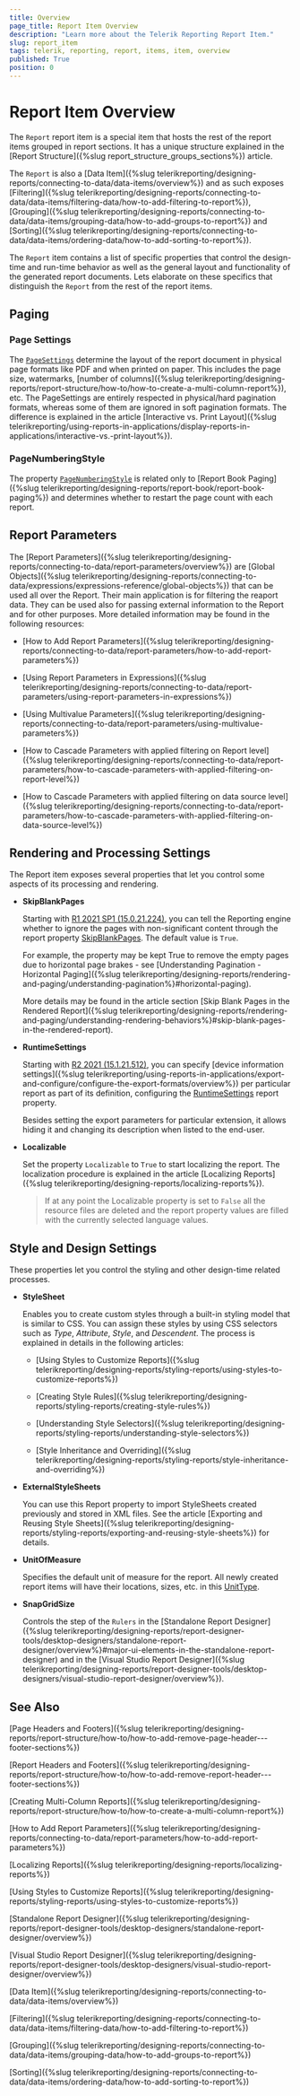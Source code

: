 ```yaml
---
title: Overview
page_title: Report Item Overview 
description: "Learn more about the Telerik Reporting Report Item."
slug: report_item
tags: telerik, reporting, report, items, item, overview
published: True
position: 0
---
```


# Report Item Overview

The `Report` report item is a special item that hosts the rest of the report items grouped in report sections. It has a unique structure explained in the [Report Structure]({%slug report_structure_groups_sections%}) article.

The `Report` is also a [Data Item]({%slug telerikreporting/designing-reports/connecting-to-data/data-items/overview%}) and as such exposes [Filtering]({%slug telerikreporting/designing-reports/connecting-to-data/data-items/filtering-data/how-to-add-filtering-to-report%}), [Grouping]({%slug telerikreporting/designing-reports/connecting-to-data/data-items/grouping-data/how-to-add-groups-to-report%}) and [Sorting]({%slug telerikreporting/designing-reports/connecting-to-data/data-items/ordering-data/how-to-add-sorting-to-report%}).

The `Report` item contains a list of specific properties that control the design-time and run-time behavior as well as the general layout and functionality of the generated report documents. Lets elaborate on these specifics that distinguish the `Report` from the rest of the report items.

## Paging

### Page Settings

The [`PageSettings`](/api/Telerik.Reporting.Drawing.PageSettings) determine the layout of the report document in physical page formats like PDF and when printed on paper. This includes the page size, watermarks, [number of columns]({%slug telerikreporting/designing-reports/report-structure/how-to/how-to-create-a-multi-column-report%}), etc. The PageSettings are entirely respected in physical/hard pagination formats, whereas some of them are ignored in soft pagination formats. The difference is explained in the article [Interactive vs. Print Layout]({%slug telerikreporting/using-reports-in-applications/display-reports-in-applications/interactive-vs.-print-layout%}).

### PageNumberingStyle

The property [`PageNumberingStyle`](/api/Telerik.Reporting.Report#Telerik_Reporting_Report_PageNumberingStyle) is related only to [Report Book Paging]({%slug telerikreporting/designing-reports/report-book/report-book-paging%}) and determines whether to restart the page count with each report.

## Report Parameters

The [Report Parameters]({%slug telerikreporting/designing-reports/connecting-to-data/report-parameters/overview%}) are [Global Objects]({%slug telerikreporting/designing-reports/connecting-to-data/expressions/expressions-reference/global-objects%}) that can be used all over the Report. Their main application is for filtering the reaport data. They can be used also for passing external information to the Report and for other purposes. More detailed information may be found in the following resources:

 * [How to Add Report Parameters]({%slug telerikreporting/designing-reports/connecting-to-data/report-parameters/how-to-add-report-parameters%})

 * [Using Report Parameters in Expressions]({%slug telerikreporting/designing-reports/connecting-to-data/report-parameters/using-report-parameters-in-expressions%})

 * [Using Multivalue Parameters]({%slug telerikreporting/designing-reports/connecting-to-data/report-parameters/using-multivalue-parameters%})

 * [How to Cascade Parameters with applied filtering on Report level]({%slug telerikreporting/designing-reports/connecting-to-data/report-parameters/how-to-cascade-parameters-with-applied-filtering-on-report-level%})

 * [How to Cascade Parameters with applied filtering on data source level]({%slug telerikreporting/designing-reports/connecting-to-data/report-parameters/how-to-cascade-parameters-with-applied-filtering-on-data-source-level%})

## Rendering and Processing Settings

The Report item exposes several properties that let you control some aspects of its processing and rendering.

 * __SkipBlankPages__

	Starting with [R1 2021 SP1 (15.0.21.224)](https://www.telerik.com/support/whats-new/reporting/release-history/progress-telerik-reporting-r1-2021-sp1-15-0-21-224), you can tell the Reporting engine whether to ignore the pages with non-significant content through the report property [SkipBlankPages](/api/Telerik.Reporting.Report.html#Telerik_Reporting_Report_SkipBlankPages). The default value is `True`.

	For example, the property may be kept True to remove the empty pages due to horizontal page brakes - see [Understanding Pagination - Horizontal Paging]({%slug telerikreporting/designing-reports/rendering-and-paging/understanding-pagination%}#horizontal-paging).

	More details may be found in the article section [Skip Blank Pages in the Rendered Report]({%slug telerikreporting/designing-reports/rendering-and-paging/understanding-rendering-behaviors%}#skip-blank-pages-in-the-rendered-report).

 * __RuntimeSettings__

	Starting with [R2 2021 (15.1.21.512)](https://www.telerik.com/support/whats-new/reporting/release-history/progress-telerik-reporting-r2-2021-15-1-21-512), you can specify [device information settings]({%slug telerikreporting/using-reports-in-applications/export-and-configure/configure-the-export-formats/overview%}) per particular report as part of its definition, configuring the [RuntimeSettings](/api/Telerik.Reporting.Report#Telerik_Reporting_Report_RuntimeSettings) report property.

	Besides setting the export parameters for particular extension, it allows hiding it and changing its description when listed to the end-user.

 * __Localizable__
 
	Set the property `Localizable` to `True` to start localizing the report. The localization procedure is explained in the article [Localizing Reports]({%slug telerikreporting/designing-reports/localizing-reports%}).

	> If at any point the Localizable property is set to `False` all the resource files are deleted and the report property values are filled with the currently selected language values.

## Style and Design Settings

These properties let you control the styling and other design-time related processes.

 * __StyleSheet__
 
	Enables you to create custom styles through a built-in styling model that is similar to CSS. You can assign these styles by using CSS selectors such as _Type_, _Attribute_, _Style_, and _Descendent_. The process is explained in details in the following articles:

	+ [Using Styles to Customize Reports]({%slug telerikreporting/designing-reports/styling-reports/using-styles-to-customize-reports%})

	+ [Creating Style Rules]({%slug telerikreporting/designing-reports/styling-reports/creating-style-rules%})

	+ [Understanding Style Selectors]({%slug telerikreporting/designing-reports/styling-reports/understanding-style-selectors%})

	+ [Style Inheritance and Overriding]({%slug telerikreporting/designing-reports/styling-reports/style-inheritance-and-overriding%})

 * __ExternalStyleSheets__
 
	You can use this Report property to import StyleSheets created previously and stored in XML files. See the article [Exporting and Reusing Style Sheets]({%slug telerikreporting/designing-reports/styling-reports/exporting-and-reusing-style-sheets%}) for details.

 * __UnitOfMeasure__
 
	Specifies the default unit of measure for the report. All newly created report items will have their locations, sizes, etc. in this [UnitType](/api/Telerik.Reporting.Drawing.UnitType).

 * __SnapGridSize__
 
	Controls the step of the `Rulers` in the [Standalone Report Designer]({%slug telerikreporting/designing-reports/report-designer-tools/desktop-designers/standalone-report-designer/overview%}#major-ui-elements-in-the-standalone-report-designer) and in the [Visual Studio Report Designer]({%slug telerikreporting/designing-reports/report-designer-tools/desktop-designers/visual-studio-report-designer/overview%}).

## See Also

[Page Headers and Footers]({%slug telerikreporting/designing-reports/report-structure/how-to/how-to-add-remove-page-header---footer-sections%})

[Report Headers and Footers]({%slug telerikreporting/designing-reports/report-structure/how-to/how-to-add-remove-report-header---footer-sections%})

[Creating Multi-Column Reports]({%slug telerikreporting/designing-reports/report-structure/how-to/how-to-create-a-multi-column-report%})

[How to Add Report Parameters]({%slug telerikreporting/designing-reports/connecting-to-data/report-parameters/how-to-add-report-parameters%})

[Localizing Reports]({%slug telerikreporting/designing-reports/localizing-reports%})

[Using Styles to Customize Reports]({%slug telerikreporting/designing-reports/styling-reports/using-styles-to-customize-reports%})

[Standalone Report Designer]({%slug telerikreporting/designing-reports/report-designer-tools/desktop-designers/standalone-report-designer/overview%})

[Visual Studio Report Designer]({%slug telerikreporting/designing-reports/report-designer-tools/desktop-designers/visual-studio-report-designer/overview%})

[Data Item]({%slug telerikreporting/designing-reports/connecting-to-data/data-items/overview%})

[Filtering]({%slug telerikreporting/designing-reports/connecting-to-data/data-items/filtering-data/how-to-add-filtering-to-report%})

[Grouping]({%slug telerikreporting/designing-reports/connecting-to-data/data-items/grouping-data/how-to-add-groups-to-report%})

[Sorting]({%slug telerikreporting/designing-reports/connecting-to-data/data-items/ordering-data/how-to-add-sorting-to-report%})

